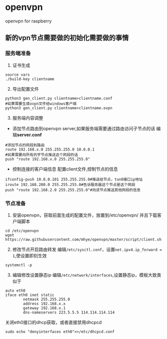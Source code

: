 # openvpn
openvpn for raspberry
## 新的vpn节点需要做的初始化需要做的事情
### 服务端准备
1. 证书生成
```
source vars
./build-key clientname
```
2. 导出配置文件
```
python3 gen_client.py clientname>clientname.conf
#如果需要生成ovpn文件给windows客户端
python3 gen_client.py clientname>clientname.ovpn
```
3. 服务端内容调整
* 添加节点路由到openvpn server,如果服务端需要通过路由访问子节点的话
编辑**server.conf**
```
#添加节点的网段到路由
route 192.168.x.0 255.255.255.0 10.8.0.1 
#如果需要向所有的字节点推送这个网段的话
push "route 192.168.x.0 255.255.255.0"
```
* 控制连接的客户端信息
配置client文件,控制节点的信息
```
ifconfig-push 10.8.0.101 255.255.255.0#推送给节点，tun0接口ip地址
iroute 192.168.200.0 255.255.255.0#告诉服务器这个节点是这个网段
push "route 192.168.2.0 255.255.255.0"#向该节点推送其他网段的信息
```
### 节点准备
1. 安装openvpn，获取前面生成的配置文件，放置到/etc/openvpn/
并且下载客户端脚本
```
cd /etc/openvpn
wget https://raw.githubusercontent.com/mhye/openvpn/master/script/client.sh

```
2. 修改节点开启路由转发
编辑`/etc/sysctl.conf`，设置`net.ipv4.ip_forward = 1`,使设置即刻生效
```
systemctl -p
```
3. 编辑修改设置静态ip
编辑`/etc/network/interfaces`,设置静态ip，模板大致类似于
```
auto eth0
iface eth0 inet static
        netmask 255.255.255.0
        address 192.168.x.x
        gateway 192.168.x.1
        dns-nameservers 223.5.5.5 114.114.114.114
```
关闭eth0接口的dhcp获取，或者直接禁用dhcpcd
```
sudo echo "denyinterfaces eth0">>/etc/dhcpcd.conf
```

```
